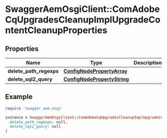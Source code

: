 # SwaggerAemOsgiClient::ComAdobeCqUpgradesCleanupImplUpgradeContentCleanupProperties

## Properties

| Name | Type | Description | Notes |
| ---- | ---- | ----------- | ----- |
| **delete_path_regexps** | [**ConfigNodePropertyArray**](ConfigNodePropertyArray.md) |  | [optional] |
| **delete_sql2_query** | [**ConfigNodePropertyString**](ConfigNodePropertyString.md) |  | [optional] |

## Example

```ruby
require 'swagger_aem_osgi'

instance = SwaggerAemOsgiClient::ComAdobeCqUpgradesCleanupImplUpgradeContentCleanupProperties.new(
  delete_path_regexps: null,
  delete_sql2_query: null
)
```

